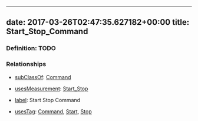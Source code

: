 
---
date: 2017-03-26T02:47:35.627182+00:00
title: Start_Stop_Command
---
### Definition: TODO

### Relationships

* [subClassOf](http://www.w3.org/2000/01/rdf-schema#subClassOf): [Command](https://brickschema.org/schema/1.0/Brick#Command)

* [usesMeasurement](https://brickschema.org/schema/1.0/BrickFrame#usesMeasurement): [Start_Stop](https://brickschema.org/schema/1.0/Brick#Start_Stop)

* [label](http://www.w3.org/2000/01/rdf-schema#label): Start Stop Command

* [usesTag](https://brickschema.org/schema/1.0/BrickFrame#usesTag): [Command](https://brickschema.org/schema/1.0/BrickTag#Command), [Start](https://brickschema.org/schema/1.0/BrickTag#Start), [Stop](https://brickschema.org/schema/1.0/BrickTag#Stop)
